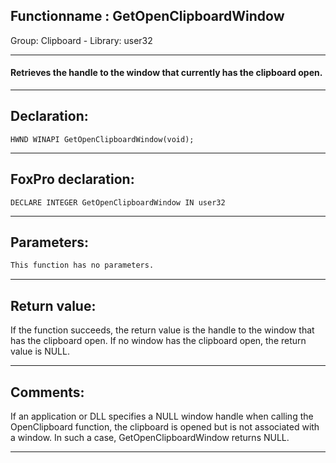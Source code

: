<link rel="stylesheet" type="text/css" href="../../css/win32api.css">  
<link rel="stylesheet" href="https://cdnjs.cloudflare.com/ajax/libs/font-awesome/4.7.0/css/font-awesome.min.css">

## Functionname : GetOpenClipboardWindow
Group: Clipboard - Library: user32    
***  


#### Retrieves the handle to the window that currently has the clipboard open.
***  


## Declaration:
```foxpro  
HWND WINAPI GetOpenClipboardWindow(void);  
```  
***  


## FoxPro declaration:
```foxpro  
DECLARE INTEGER GetOpenClipboardWindow IN user32  
```  
***  


## Parameters:
```txt  
This function has no parameters.  
```  
***  


## Return value:
If the function succeeds, the return value is the handle to the window that has the clipboard open. If no window has the clipboard open, the return value is NULL.  
***  


## Comments:
If an application or DLL specifies a NULL window handle when calling the OpenClipboard function, the clipboard is opened but is not associated with a window. In such a case, GetOpenClipboardWindow returns NULL.  
  
***  

